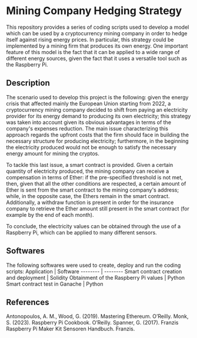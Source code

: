 # Mining Company Hedging Strategy
This repository provides a series of coding scripts used to develop a model which can be used by a cryptocurrency mining company in order to hedge itself against rising energy prices. In particular, this strategy could be implemented by a mining firm that produces its own energy. One important feature of this model is the fact that it can be applied to a wide range of different energy sources, given the fact that it uses a versatile tool such as the Raspberry Pi.
## Description
The scenario used to develop this project is the following: given the energy crisis that affected mainly the European Union starting from 2022, a cryptocurrency mining company decided to shift from paying an electricity provider for its energy demand to producing its own electricity; this strategy was taken into account given its obvious advantages in terms of the company's expenses reduction. The main issue characterizing this approach regards the upfront costs that the firm should face in building the necessary structure for producing electricity; furthermore, in the beginning the electricity produced would not be enough to satisfy the necessary energy amount for mining the cryptos. 

To tackle this last issue, a smart contract is provided. Given a certain quantity of electricity produced, the mining company can receive a compensation in terms of Ether: if the pre-specified threshold is not met, then, given that all the other conditions are respected, a certain amount of Ether is sent from the smart contract to the mining company's address; while, in the opposite case, the Ethers remain in the smart contract. Additionally, a withdraw function is present in order for the insurance company to retrieve the Ether amount still present in the smart contract (for example by the end of each month).

To conclude, the electricity values can be obtained through the use of a Raspberry Pi, which can be applied to many different sensors.
## Softwares
The following softwares were used to create, deploy and run the coding scripts:
Application | Software
-------- | --------
Smart contract creation and deployment | Solidity
Obtainment of the Raspberry Pi values | Python
Smart contract test in Ganache | Python
## References
Antonopoulos, A. M., Wood, G. (2019). Mastering Ethereum. O’Reilly.
Monk, S. (2023). Raspberry Pi Cookbook. O’Reilly.
Spanner, G. (2017). Franzis Raspberry Pi Maker Kit Sensoren Handbuch. Franzis.
